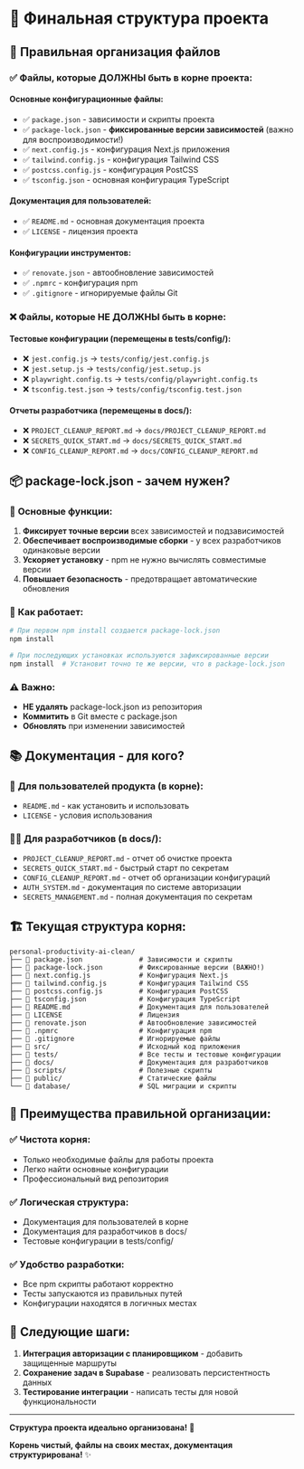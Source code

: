 # 📁 Финальная структура проекта

## 🎯 Правильная организация файлов

### ✅ **Файлы, которые ДОЛЖНЫ быть в корне проекта:**

#### Основные конфигурационные файлы:
- ✅ `package.json` - зависимости и скрипты проекта
- ✅ `package-lock.json` - **фиксированные версии зависимостей** (важно для воспроизводимости!)
- ✅ `next.config.js` - конфигурация Next.js приложения
- ✅ `tailwind.config.js` - конфигурация Tailwind CSS
- ✅ `postcss.config.js` - конфигурация PostCSS
- ✅ `tsconfig.json` - основная конфигурация TypeScript

#### Документация для пользователей:
- ✅ `README.md` - основная документация проекта
- ✅ `LICENSE` - лицензия проекта

#### Конфигурации инструментов:
- ✅ `renovate.json` - автообновление зависимостей
- ✅ `.npmrc` - конфигурация npm
- ✅ `.gitignore` - игнорируемые файлы Git

### ❌ **Файлы, которые НЕ ДОЛЖНЫ быть в корне:**

#### Тестовые конфигурации (перемещены в tests/config/):
- ❌ `jest.config.js` → `tests/config/jest.config.js`
- ❌ `jest.setup.js` → `tests/config/jest.setup.js`
- ❌ `playwright.config.ts` → `tests/config/playwright.config.ts`
- ❌ `tsconfig.test.json` → `tests/config/tsconfig.test.json`

#### Отчеты разработчика (перемещены в docs/):
- ❌ `PROJECT_CLEANUP_REPORT.md` → `docs/PROJECT_CLEANUP_REPORT.md`
- ❌ `SECRETS_QUICK_START.md` → `docs/SECRETS_QUICK_START.md`
- ❌ `CONFIG_CLEANUP_REPORT.md` → `docs/CONFIG_CLEANUP_REPORT.md`

## 📦 package-lock.json - зачем нужен?

### 🎯 **Основные функции:**
1. **Фиксирует точные версии** всех зависимостей и подзависимостей
2. **Обеспечивает воспроизводимые сборки** - у всех разработчиков одинаковые версии
3. **Ускоряет установку** - npm не нужно вычислять совместимые версии
4. **Повышает безопасность** - предотвращает автоматические обновления

### 🔧 **Как работает:**
```bash
# При первом npm install создается package-lock.json
npm install

# При последующих установках используются зафиксированные версии
npm install  # Установит точно те же версии, что в package-lock.json
```

### ⚠️ **Важно:**
- **НЕ удалять** package-lock.json из репозитория
- **Коммитить** в Git вместе с package.json
- **Обновлять** при изменении зависимостей

## 📚 Документация - для кого?

### 👥 **Для пользователей продукта (в корне):**
- `README.md` - как установить и использовать
- `LICENSE` - условия использования

### 👨‍💻 **Для разработчиков (в docs/):**
- `PROJECT_CLEANUP_REPORT.md` - отчет об очистке проекта
- `SECRETS_QUICK_START.md` - быстрый старт по секретам
- `CONFIG_CLEANUP_REPORT.md` - отчет об организации конфигураций
- `AUTH_SYSTEM.md` - документация по системе авторизации
- `SECRETS_MANAGEMENT.md` - полная документация по секретам

## 🏗️ Текущая структура корня:

```
personal-productivity-ai-clean/
├── 📄 package.json              # Зависимости и скрипты
├── 📄 package-lock.json         # Фиксированные версии (ВАЖНО!)
├── 📄 next.config.js            # Конфигурация Next.js
├── 📄 tailwind.config.js        # Конфигурация Tailwind CSS
├── 📄 postcss.config.js         # Конфигурация PostCSS
├── 📄 tsconfig.json             # Конфигурация TypeScript
├── 📄 README.md                 # Документация для пользователей
├── 📄 LICENSE                   # Лицензия
├── 📄 renovate.json             # Автообновление зависимостей
├── 📄 .npmrc                    # Конфигурация npm
├── 📄 .gitignore                # Игнорируемые файлы
├── 📁 src/                      # Исходный код приложения
├── 📁 tests/                    # Все тесты и тестовые конфигурации
├── 📁 docs/                     # Документация для разработчиков
├── 📁 scripts/                  # Полезные скрипты
├── 📁 public/                   # Статические файлы
└── 📁 database/                 # SQL миграции и скрипты
```

## 🎯 Преимущества правильной организации:

### ✅ **Чистота корня:**
- Только необходимые файлы для работы проекта
- Легко найти основные конфигурации
- Профессиональный вид репозитория

### ✅ **Логическая структура:**
- Документация для пользователей в корне
- Документация для разработчиков в docs/
- Тестовые конфигурации в tests/config/

### ✅ **Удобство разработки:**
- Все npm скрипты работают корректно
- Тесты запускаются из правильных путей
- Конфигурации находятся в логичных местах

## 🚀 Следующие шаги:

1. **Интеграция авторизации с планировщиком** - добавить защищенные маршруты
2. **Сохранение задач в Supabase** - реализовать персистентность данных
3. **Тестирование интеграции** - написать тесты для новой функциональности

---

**Структура проекта идеально организована!** 🎉

**Корень чистый, файлы на своих местах, документация структурирована!** ✨
